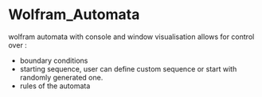 # Wolfram_Automata

wolfram automata with console and window visualisation allows for control over :
- boundary conditions
- starting sequence, user can define custom sequence or start with randomly generated one.
- rules of the automata

